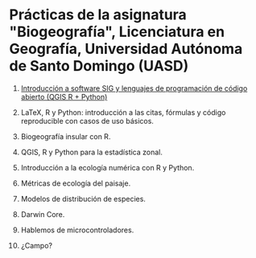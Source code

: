 # Prácticas de la asignatura "Biogeografía", Licenciatura en Geografía, Universidad Autónoma de Santo Domingo (UASD)

1. [Introducción a software SIG y lenguajes de programación de código abierto (QGIS R + Python)](practica-1.md)

2. LaTeX, R y Python: introducción a las citas, fórmulas y código reproducible con casos de uso básicos.

3. Biogeografía insular con R.

4. QGIS, R y Python para la estadística zonal.

5. Introducción a la ecología numérica con R y Python.

6. Métricas de ecología del paisaje.

7. Modelos de distribución de especies.

8. Darwin Core.

9. Hablemos de microcontroladores.

9. ¿Campo?
